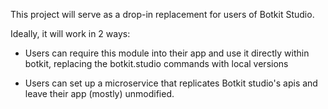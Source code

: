 This project will serve as a drop-in replacement for users of Botkit Studio.

Ideally, it will work in 2 ways:

* Users can require this module into their app and use it directly within botkit, replacing the botkit.studio commands with local versions

* Users can set up a microservice that replicates Botkit studio's apis and leave their app (mostly) unmodified.
